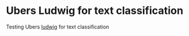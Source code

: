 # Ubers Ludwig for text classification

Testing Ubers [ludwig](https://ludwig-ai.github.io/ludwig-docs/) for text classification
